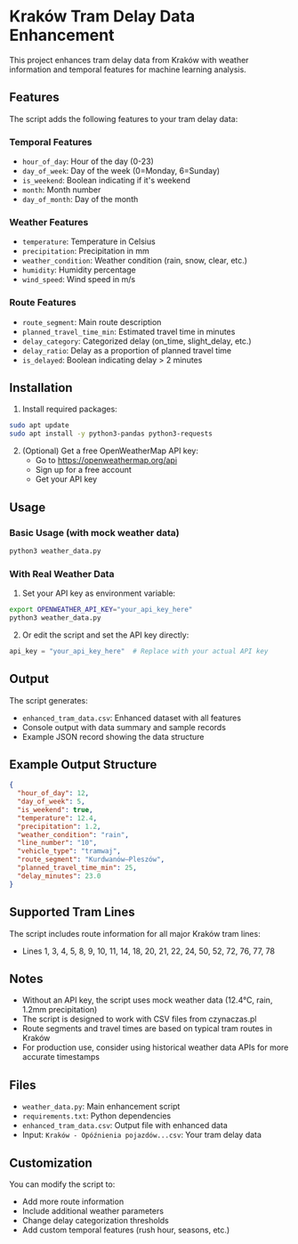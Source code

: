 # Kraków Tram Delay Data Enhancement

This project enhances tram delay data from Kraków with weather information and temporal features for machine learning analysis.

## Features

The script adds the following features to your tram delay data:

### Temporal Features

- `hour_of_day`: Hour of the day (0-23)
- `day_of_week`: Day of the week (0=Monday, 6=Sunday)
- `is_weekend`: Boolean indicating if it's weekend
- `month`: Month number
- `day_of_month`: Day of the month

### Weather Features

- `temperature`: Temperature in Celsius
- `precipitation`: Precipitation in mm
- `weather_condition`: Weather condition (rain, snow, clear, etc.)
- `humidity`: Humidity percentage
- `wind_speed`: Wind speed in m/s

### Route Features

- `route_segment`: Main route description
- `planned_travel_time_min`: Estimated travel time in minutes
- `delay_category`: Categorized delay (on_time, slight_delay, etc.)
- `delay_ratio`: Delay as a proportion of planned travel time
- `is_delayed`: Boolean indicating delay > 2 minutes

## Installation

1. Install required packages:

```bash
sudo apt update
sudo apt install -y python3-pandas python3-requests
```

2. (Optional) Get a free OpenWeatherMap API key:
   - Go to https://openweathermap.org/api
   - Sign up for a free account
   - Get your API key

## Usage

### Basic Usage (with mock weather data)

```bash
python3 weather_data.py
```

### With Real Weather Data

1. Set your API key as environment variable:

```bash
export OPENWEATHER_API_KEY="your_api_key_here"
python3 weather_data.py
```

2. Or edit the script and set the API key directly:

```python
api_key = "your_api_key_here"  # Replace with your actual API key
```

## Output

The script generates:

- `enhanced_tram_data.csv`: Enhanced dataset with all features
- Console output with data summary and sample records
- Example JSON record showing the data structure

## Example Output Structure

```json
{
  "hour_of_day": 12,
  "day_of_week": 5,
  "is_weekend": true,
  "temperature": 12.4,
  "precipitation": 1.2,
  "weather_condition": "rain",
  "line_number": "10",
  "vehicle_type": "tramwaj",
  "route_segment": "Kurdwanów–Pleszów",
  "planned_travel_time_min": 25,
  "delay_minutes": 23.0
}
```

## Supported Tram Lines

The script includes route information for all major Kraków tram lines:

- Lines 1, 3, 4, 5, 8, 9, 10, 11, 14, 18, 20, 21, 22, 24, 50, 52, 72, 76, 77, 78

## Notes

- Without an API key, the script uses mock weather data (12.4°C, rain, 1.2mm precipitation)
- The script is designed to work with CSV files from czynaczas.pl
- Route segments and travel times are based on typical tram routes in Kraków
- For production use, consider using historical weather data APIs for more accurate timestamps

## Files

- `weather_data.py`: Main enhancement script
- `requirements.txt`: Python dependencies
- `enhanced_tram_data.csv`: Output file with enhanced data
- Input: `Kraków - Opóźnienia pojazdów...csv`: Your tram delay data

## Customization

You can modify the script to:

- Add more route information
- Include additional weather parameters
- Change delay categorization thresholds
- Add custom temporal features (rush hour, seasons, etc.)
